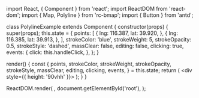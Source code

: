 import React, { Component } from 'react';
import ReactDOM from 'react-dom';
import { Map, Polyline } from 'rc-bmap';
import { Button } from 'antd';

class PolylineExample extends Component {
  constructor(props) {
    super(props);
    this.state = {
      points: [
        {
          lng: 116.387,
          lat: 39.920,
        }, {
          lng: 116.385,
          lat: 39.913,
        },
      ],
      strokeColor: 'blue',
      strokeWeight: 5,
      strokeOpacity: 0.5,
      strokeStyle: 'dashed',
      massClear: false,
      editing: false,
      clicking: true,
      events: {
        click: this.handleClick,
      },
    };
  }

  render() {
    const {
      points, strokeColor, strokeWeight, strokeOpacity,
      strokeStyle, massClear, editing, clicking, events,
    } = this.state;
    return (
      <div style={{ height: '90vhh' }}>
        <Map
          ak="dbLUj1nQTvDvKXkov5fhnH5HIE88RUEO"
          scrollWheelZoom
        >
          <Polyline
            points={points}
            strokeColor={strokeColor}
            strokeWeight={strokeWeight}
            strokeOpacity={strokeOpacity}
            strokeStyle={strokeStyle}
            massClear={massClear}
            editing={editing}
            clicking={clicking}
            events={events}
          />
        </Map>
      </div>
    );
  }
}

ReactDOM.render(
  <PolylineExample />,
  document.getElementById('root'),
);
